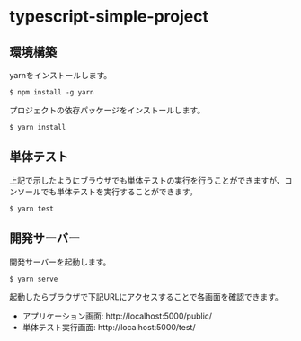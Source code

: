 # typescript-simple-project

## 環境構築

yarnをインストールします。

```console
$ npm install -g yarn
```

プロジェクトの依存パッケージをインストールします。

```console
$ yarn install
```


## 単体テスト

上記で示したようにブラウザでも単体テストの実行を行うことができますが、コンソールでも単体テストを実行することができます。

```console
$ yarn test
```


## 開発サーバー

開発サーバーを起動します。

```console
$ yarn serve
```

起動したらブラウザで下記URLにアクセスすることで各画面を確認できます。

* アプリケーション画面: http://localhost:5000/public/
* 単体テスト実行画面: http://localhost:5000/test/
